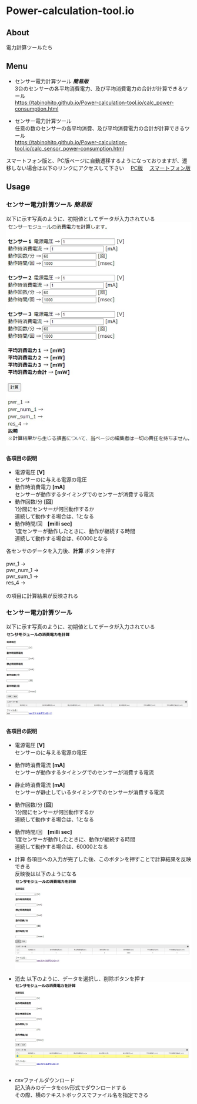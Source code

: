 # Power-calculation-tool.io
## About
電力計算ツールたち

## Menu
- センサー電力計算ツール ***簡易版*** <br>
3台のセンサーの各平均消費電力、及び平均消費電力の合計が計算できるツール<br>
https://tabinohito.github.io/Power-calculation-tool.io/calc_power-consumption.html

- センサー電力計算ツール<br>
任意の数のセンサーの各平均消費、及び平均消費電力の合計が計算できるツール<br>
https://tabinohito.github.io/Power-calculation-tool.io/calc_sensor_power-consumption.html
  
スマートフォン版と、PC版ページに自動遷移するようになっておりますが、遷移しない場合は以下のリンクにアクセスして下さい
　[PC版](https://tabinohito.github.io/Power-calculation-tool.io/calc_sensor_power-consumption_pc.html)
　[スマートフォン版](https://tabinohito.github.io/Power-calculation-tool.io/calc_sensor_power-consumption_sp.html)
## Usage
### センサー電力計算ツール ***簡易版*** <br>
以下に示す写真のように、初期値としてデータが入力されている
![easy-tool](https://github.com/tabinohito/Power-calculation-tool.io/blob/images/images/easy-tool-menu.jpg)

#### 各項目の説明 <br>
- 電源電圧 **[V]**<br>
センサーのに与える電源の電圧
- 動作時消費電力 **[mA]**<br>
センサーが動作するタイミングでのセンサーが消費する電流
- 動作回数/分 **[回]**<br>
1分間にセンサーが何回動作するか <br>
連続して動作する場合は、1となる <br>
- 動作時間/回　**[milli sec]**<br>
1度センサーが動作したときに、動作が継続する時間 <br>
連続して動作する場合は、60000となる <br>

各センサのデータを入力後、********計算******** ボタンを押す <br>
<br>
pwr_1 → <br>
pwr_num_1 → <br>
pwr_sum_1 → <br>
res_4 → <br>
<br>
の項目に計算結果が反映される

### センサー電力計算ツール <br>
以下に示す写真のように、初期値としてデータが入力されている
![tool](https://github.com/tabinohito/Power-calculation-tool.io/blob/images/images/tool-menu.jpg)

#### 各項目の説明 <br>
- 電源電圧 **[V]**<br>
センサーのに与える電源の電圧
- 動作時消費電流 **[mA]**<br>
センサーが動作するタイミングでのセンサーが消費する電流
- 静止時消費電流 **[mA]**<br>
センサーが静止しているタイミングでのセンサーが消費する電流
- 動作回数/分 **[回]**<br>
1分間にセンサーが何回動作するか <br>
連続して動作する場合は、1となる <br>
- 動作時間/回　**[milli sec]**<br>
1度センサーが動作したときに、動作が継続する時間 <br>
連続して動作する場合は、60000となる <br>
- 計算
各項目への入力が完了した後、このボタンを押すことで計算結果を反映できる <br>
反映後は以下のようになる <br>
![入力後](https://github.com/tabinohito/Power-calculation-tool.io/blob/images/images/入力後.jpg)
- 消去
以下のように、データを選択し、削除ボタンを押す
![選択後](https://github.com/tabinohito/Power-calculation-tool.io/blob/images/images/選択済み.jpg)

- csvファイルダウンロード　<br>
記入済みのデータをcsv形式でダウンロードする <br>
その際、横のテキストボックスでファイル名を指定できる <br>
